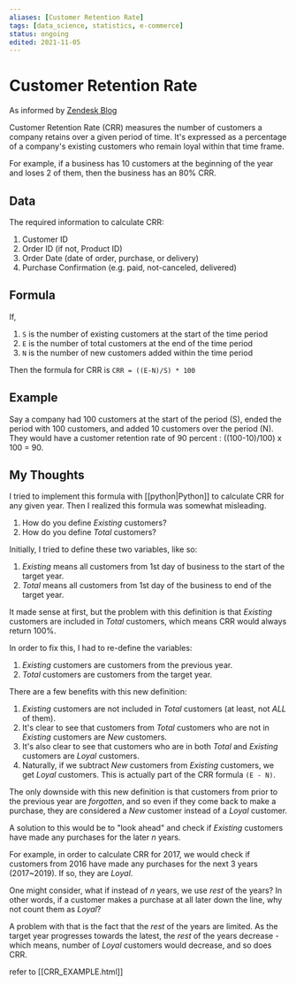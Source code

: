 ```yaml
---
aliases: [Customer Retention Rate]
tags: [data_science, statistics, e-commerce]
status: ongoing
edited: 2021-11-05
---
```


# Customer Retention Rate
As informed by [Zendesk Blog](https://www.zendesk.com/blog/calculate-customer-retention-rate/)

Customer Retention Rate (CRR) measures the number of customers a company retains over a given period of time. It's expressed as a percentage of a company's existing customers who remain loyal within that time frame.

For example, if a business has 10 customers at the beginning of the year and loses 2 of them, then the business has an 80% CRR.

## Data
The required information to calculate CRR:
1. Customer ID
2. Order ID (if not, Product ID)
3. Order Date (date of order, purchase, or delivery)
4. Purchase Confirmation (e.g. paid, not-canceled, delivered)

## Formula
If,
1. `S` is the number of existing customers at the start of the time period
2. `E` is the number of total customers at the end of the time period
3. `N` is the number of new customers added within the time period

Then the formula for CRR is
`CRR = ((E-N)/S) * 100`

## Example
Say a company had 100 customers at the start of the period (S), ended the period with 100 customers, and added 10 customers over the period (N). They would have a customer retention rate of 90 percent : ((100-10)/100) x 100 = 90.

## My Thoughts
I tried to implement this formula with [[python|Python]] to calculate CRR for any given year. Then I realized this formula was somewhat misleading.

1. How do you define _Existing_ customers?
2. How do you define _Total_ customers?

Initially, I tried to define these two variables, like so:
1. _Existing_ means all customers from 1st day of business to the start of the target year.
2. _Total_ means all customers from 1st day of the business to end of the target year.

It made sense at first, but the problem with this definition is that _Existing_ customers are included in _Total_ customers, which means CRR would always return 100%.

In order to fix this, I had to re-define the variables:
1. _Existing_ customers are customers from the previous year.
2. _Total_ customers are customers from the target year.

There are a few benefits with this new definition:
1. _Existing_ customers are not included in _Total_ customers (at least, not _ALL_ of them).
2. It's clear to see that customers from _Total_ customers who are not in _Existing_ customers are _New_ customers.
3. It's also clear to see that customers who are in both _Total_ and _Existing_ customers are _Loyal_ customers.
4. Naturally, if we subtract _New_ customers from _Existing_ customers, we get _Loyal_ customers. This is actually part of the CRR formula `(E - N)`.

The only downside with this new definition is that customers from prior to the previous year are _forgotten_, and so even if they come back to make a purchase, they are considered a _New_ customer instead of a _Loyal_ customer.

A solution to this would be to "look ahead" and check if _Existing_ customers have made any purchases for the later _n_ years.

For example, in order to calculate CRR for 2017, we would check if customers from 2016 have made any purchases for the next 3 years (2017~2019). If so, they are _Loyal_.

One might consider, what if instead of _n_ years, we use _rest_ of the years? In other words, if a customer makes a purchase at all later down the line, why not count them as _Loyal_?

A problem with that is the fact that the _rest_ of the years are limited. As the target year progresses towards the latest, the _rest_ of the years decrease - which means, number of _Loyal_ customers would decrease, and so does CRR.

refer to [[CRR_EXAMPLE.html]]